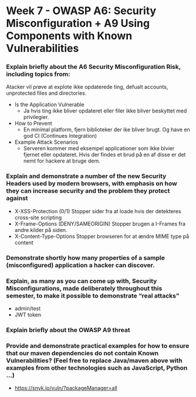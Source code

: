 # Week 7 - OWASP A6: Security Misconfiguration + A9 Using Components with Known Vulnerabilities

### Explain briefly about the A6 Security Misconfiguration Risk, including topics from:
Atacker vil prøve at explote ikke opdaterede ting, defualt accounts, unprotected files and directories.
- Is the Application Vulnerable
    - Ja hvis ting ikke bliver opdateret eller filer ikke bliver beskyttet med privilegier.
- How to Prevent
    - En minimal platform, fjern biblioteker der ike bliver brugt. Og have en god CI (Continues Integration)
- Example Attack Scenarios
    - Serveren kommer med eksempel applicationer som ikke blvier fjernet eller opdateret. Hvis der findes et brud på en af disse er det nemt for hackere at bruge dem.

### Explain and demonstrate a number of the new Security Headers used by modern browsers, with emphasis on how they can increase security and the problem they protect against
- X-XSS-Protection (0/1)
    Stopper sider fra at loade hvis der detekteres cross-site scripting
- X-Frame-Options (DENY/SAMEORIGIN)
    Stopper brugen a I-Frames fra andre kilder på siden.
- X-Content-Type-Options
    Stopper browseren for at ændre MIME type på content

### Demonstrate shortly how many properties of a sample (misconfigured) application a hacker can discover.

### Explain, as many as you can come up with, Security Misconfigurations, made deliberately throughout this semester, to make it possible to demonstrate “real attacks”
- admin/test
- JWT token

### Explain briefly about the OWASP A9 threat

### Provide and demonstrate practical examples for how to ensure that our maven dependencies do not contain Known Vulnerabilities? (Feel free to replace Java/maven above with examples from other technologies such as JavaScript, Python …)
- https://snyk.io/vuln/?packageManager=all